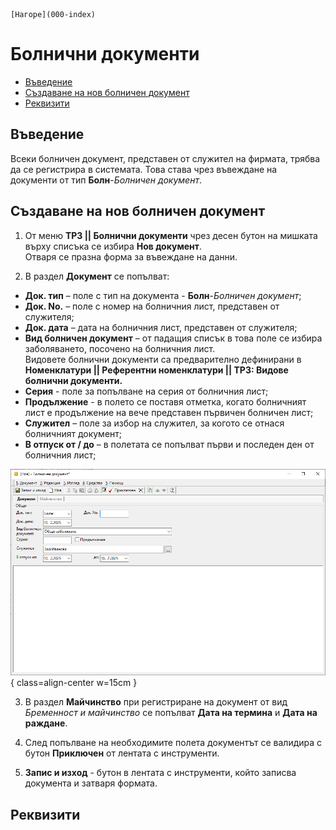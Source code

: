 ```{only} html
[Нагоре](000-index)
```

# Болнични документи

- [Въведение](https://docs.unicontsoft.com/guide/erp/002-docs/004-payroll-documents/003-medical-documents.html#id2)  
- [Създаване на нов болничен документ](https://docs.unicontsoft.com/guide/erp/002-docs/004-payroll-documents/003-medical-documents.html#id3)  
- [Реквизити](https://docs.unicontsoft.com/guide/erp/002-docs/004-payroll-documents/003-medical-documents.html#id4)  

## **Въведение**

Всеки болничен документ, представен от служител на фирмата, трябва да се регистрира в системата. Това става чрез въвеждане на документи от тип **Болн**-*Болничен документ*.   

## **Създаване на нов болничен документ**

1) От меню **ТРЗ || Болнични документи** чрез десен бутон на мишката върху списъка се избира **Нов документ**.  
Отваря се празна форма за въвеждане на данни.  

2) В раздел **Документ** се попълват:  

 - **Док. тип** – поле с тип на документа - **Болн**-*Болничен документ*;  
 - **Док. No.** – поле с номер на болничния лист, представен от служителя;  
 - **Док. дата** – дата на болничния лист, представен от служителя; 
 - **Вид болничен документ** – от падащия списък в това поле се избира заболяването, посочено на болничния лист.  
 Видовете болнични документи са предварително дефинирани в **Номенклатури || Референтни номенклатури || ТРЗ: Видове болнични документи.**  
 - **Серия** - поле за попълване на серия от болничния лист;  
 - **Продължение** - в полето се поставя отметка, когато болничният лист е продължение на вече представен първичен болничен лист;  
 - **Служител** – поле за избор на служител, за когото се отнася болничният документ;   
 - **В отпуск от / до** – в полетата се попълват първи и последен ден от болничния лист;  

![](903-medical-documents1.png){ class=align-center w=15cm }

3) В раздел **Майчинство** при регистриране на документ от вид *Бременност и майчинство* се попълват **Дата на термина** и **Дата на раждане**.  

4) След попълване на необходимите полета документът се валидира с бутон **Приключен** от лентата с инструменти.  

5) **Запис и изход** - бутон в лентата с инструменти, който записва документа и затваря формата.  

## **Реквизити**

